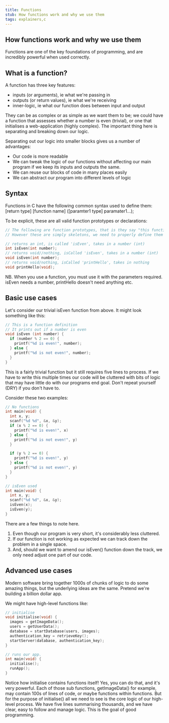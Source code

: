 ```yaml
---
title: Functions
stub: How functions work and why we use them
tags: explainers,c
---
```

## How functions work and why we use them

Functions are one of the key foundations of programming, and are incredibly powerful
when used correctly.

## What is a function?
A function has three key features:
* inputs (or arguments), ie what we're passing in
* outputs (or return values), ie what we're receiving
* inner-logic, ie what our function does between input and output

They can be as complex or as simple as we want them to be; we could have a function that
assesses whether a number is even (trivial), or one that initialises a web-application (highly complex). The important thing here is separating and breaking down our logic.

Separating out our logic into smaller blocks gives us a number of advantages:
* Our code is more readable
* We can tweak the logic of our functions without affecting our main program if we keep its inputs and outputs the same.
* We can reuse our blocks of code in many places easily
* We can abstract our program into different levels of logic

## Syntax
Functions in C have the following common syntax used to define them:
[return type] [function name] ([paramter1 type] paramater1...);

To be explicit, these are all valid function prototypes or declarations:
```c
// The following are function prototypes, that is they say "this function exists"
// However these are simply skeletons, we need to properly define them to make them valid.

// returns an int, is called 'isEven', takes in a number (int)
int isEven(int number);
// returns void//nothing, isCalled 'isEven', takes in a number (int)
void isEven(int number);
// returns void/nothing, isCalled 'printHello', takes in nothing
void printHello(void);
```
NB. When you use a function, you must use it with the parameters required. isEven needs
a number, printHello doesn't need anything etc.

## Basic use cases
Let's consider our trivial isEven function from above. It might look something like this:
```c
// This is a function definition
// It prints out if a number is even
void isEven (int number) {
  if (number % 2 == 0) {
    printf("%d is even!", number);
  } else {
    printf("%d is not even!", number);
  }
}
```
This is a fairly trivial function but it still requires five lines to process. If we
have to write this multiple times our code will be cluttered with bits of logic that
may have little do with our programs end goal. Don't repeat yourself (DRY) if you don't
have to.

Consider these two examples:
```c
// No functions
int main(void) {
  int x, y;
  scanf("%d %d", &x, &y);
  if (x % 2 == 0) {
    printf("%d is even!", x)
  } else {
    printf("%d is not even!", y)
  }

  if (y % 2 == 0) {
    printf("%d is even!", y)
  } else {
    printf("%d is not even!", y)
  }
}

// isEven used
int main(void) {
  int x, y;
  scanf("%d %d", &x, &y);
  isEven(x);
  isEven(y);
}
```
There are a few things to note here.
1. Even though our program is very short, it's considerably less cluttered.
2. If our function is not working as expected we can track down the problem in a single space.
3. And, should we want to amend our isEven() function down the track, we only need adjust one part of our code.

## Advanced use cases
Modern software bring together 1000s of chunks of logic to do some amazing things, but the underlying ideas are the same. Pretend we're building a billion dollar app.

We might have high-level functions like:
```c
// initialise
void initialise(void) {
  images = getImageData();
  users = getUserData();
  database = startDatabase(users, images);
  authentication_key = retrieveKey();
  startServer(database, authentication_key);
}

// runs our app.
int main(void) {
  initialise();
  runApp();
}
```
Notice how initialise contains functions itself! Yes, you can do that, and it's very powerful.
Each of those sub functions, getImageData() for example, may contain 100s of lines of code, or
maybe functions within functions. But for the purpose of initialise() all we need to see is the
core logic of our high-level process. We have five lines summarising thousands, and we have clear, easy to follow and manage logic. This is the goal of good programming.
